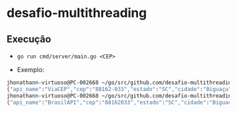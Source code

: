 # desafio-multithreading

## Execução
- `go run cmd/server/main.go <CEP>`

- Exemplo:
```sh
jhonathann-virtuoso@PC-002668 ~/go/src/github.com/desafio-multithreading (main)$ go run cmd/server/main.go 88162033
{"api_name":"ViaCEP","cep":"88162-033","estado":"SC","cidade":"Biguaçu","bairro":"Jardim Janaína","logradouro":"Servidão Olívio João Virtuoso"}
jhonathann-virtuoso@PC-002668 ~/go/src/github.com/desafio-multithreading (main)$ go run cmd/server/main.go 88162033
{"api_name":"BrasilAPI","cep":"88162033","estado":"SC","cidade":"Biguaçu","bairro":"Jardim Janaína","logradouro":"Servidão Olívio João Virtuoso"}
```